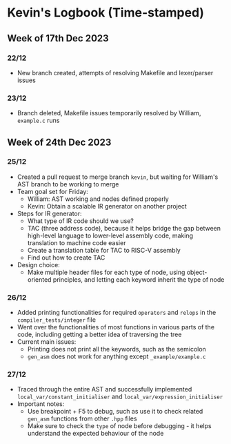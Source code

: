# Kevin's Logbook (Time-stamped)

## Week of 17th Dec 2023

### 22/12
- New branch created, attempts of resolving Makefile and lexer/parser issues

### 23/12
- Branch deleted, Makefile issues temporarily resolved by William, `example.c` runs

## Week of 24th Dec 2023

### 25/12
- Created a pull request to merge branch `kevin`, but waiting for William's AST branch to be working to merge
- Team goal set for Friday:
  - William: AST working and nodes defined properly
  - Kevin: Obtain a scalable IR generator on another project
- Steps for IR generator:
  - What type of IR code should we use?
  - TAC (three address code), because it helps bridge the gap between high-level language to lower-level assembly code, making translation to machine code easier
  - Create a translation table for TAC to RISC-V assembly
  - Find out how to create TAC
- Design choice:
  - Make multiple header files for each type of node, using object-oriented principles, and letting each keyword inherit the type of node

### 26/12
- Added printing functionalities for required `operators` and `relops` in the `compiler_tests/integer` file
- Went over the functionalities of most functions in various parts of the code, including getting a better idea of traversing the tree
- Current main issues:
  - Printing does not print all the keywords, such as the semicolon
  - `gen_asm` does not work for anything except `_example/example.c`

### 27/12
- Traced through the entire AST and successfully implemented `local_var/constant_initialiser` and `local_var/expression_initialiser`
- Important notes:
  - Use breakpoint + F5 to debug, such as use it to check related `gen_asm` functions from other `.hpp` files
  - Make sure to check the `type` of node before debugging - it helps understand the expected behaviour of the node
